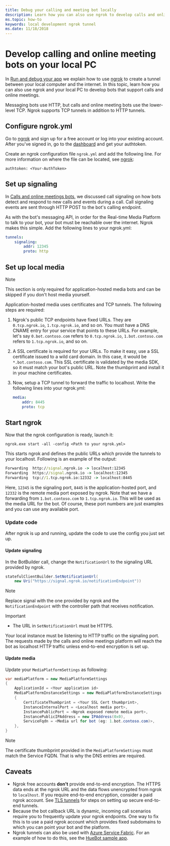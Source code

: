 ```yaml
---
title: Debug your calling and meeting bot locally
description: Learn how you can also use ngrok to develop calls and online meeting bots on your local PC.
ms.topic: how-to
keywords: local development ngrok tunnel
ms.date: 11/18/2018
---
```


# Develop calling and online meeting bots on your local PC

In [Run and debug your app](../../concepts/build-and-test/debug.md) we explain how to use [ngrok](https://ngrok.com) to create a tunnel between your local computer and the internet. In this topic, learn how you can also use ngrok and your local PC to develop bots that support calls and online meetings.

Messaging bots use HTTP, but calls and online meeting bots use the lower-level TCP. Ngrok supports TCP tunnels in addition to HTTP tunnels. 

## Configure ngrok.yml

Go to [ngrok](https://ngrok.com) and sign up for a free account or log into your existing account. After you've signed in, go to the [dashboard](https://dashboard.ngrok.com) and get your authtoken.

Create an ngrok configuration file `ngrok.yml` and add the following line. For more information on where the file can be located, see [ngrok](https://ngrok.com/docs#config):

  `authtoken: <Your-AuthToken>`

## Set up signaling

In [Calls and online meetings bots](./calls-meetings-bots-overview.md), we discussed call signaling on how bots detect and respond to new calls and events during a call. Call signaling events are sent through HTTP POST to the bot's calling endpoint.

As with the bot's messaging API, in order for the Real-time Media Platform to talk to your bot, your bot must be reachable over the internet. Ngrok makes this simple. Add the following lines to your ngrok.yml:

```yaml
tunnels:
    signaling:
        addr: 12345
        proto: http
```

## Set up local media

> [!NOTE]
> This section is only required for application-hosted media bots and can be skipped if you don't host media yourself.

Application-hosted media uses certificates and TCP tunnels. The following steps are required:

1. Ngrok's public TCP endpoints have fixed URLs. They are `0.tcp.ngrok.io`, `1.tcp.ngrok.io`, and so on. You must have a DNS CNAME entry for your service that points to these URLs. For example, let's say `0.bot.contoso.com` refers to `0.tcp.ngrok.io`, `1.bot.contoso.com` refers to `1.tcp.ngrok.io`, and so on.
2. A SSL certificate is required for your URLs. To make it easy, use a SSL certificate issued to a wild card domain. In this case, it would be `*.bot.contoso.com`. This SSL certificate is validated by the media SDK, so it must match your bot's public URL. Note the thumbprint and install it in your machine certificates.
3. Now, setup a TCP tunnel to forward the traffic to localhost. Write the following lines into your ngrok.yml:

    ```yaml
    media:
        addr: 8445
        proto: tcp
    ```

## Start ngrok

Now that the ngrok configuration is ready, launch it:

  `ngrok.exe start -all -config <Path to your ngrok.yml>`

This starts ngrok and defines the public URLs which provide the tunnels to your localhost. Following is an example of the output:

```cmd
Forwarding  http://signal.ngrok.io -> localhost:12345
Forwarding  https://signal.ngrok.io -> localhost:12345
Forwarding  tcp://1.tcp.ngrok.io:12332 -> localhost:8445
```

Here, `12345` is the signaling port, `8445` is the application-hosted port, and `12332` is the remote media port exposed by ngrok. Note that we have a forwarding from `1.bot.contoso.com` to `1.tcp.ngrok.io`. This will be used as the media URL for the bot. Of course, these port numbers are just examples and you can use any available port.

### Update code

After ngrok is up and running, update the code to use the config you just set up.

#### Update signaling

In the BotBuilder call, change the `NotificationUrl` to the signaling URL provided by ngrok.

```csharp
statefulClientBuilder.SetNotificationUrl(
    new Uri("https://signal.ngrok.io/notificationEndpoint"))
```

> [!NOTE]
> Replace signal with the one provided by ngrok and the `NotificationEndpoint` with the controller path that receives notification.

> [!IMPORTANT]
> * The URL in `SetNotificationUrl` must be HTTPS.
> 
> Your local instance must be listening to HTTP traffic on the signaling port. The requests made by the calls and online meetings platform will reach the bot as localhost HTTP traffic unless end-to-end encryption is set up.

#### Update media

Update your `MediaPlatformSettings` as following:

```csharp
var mediaPlatform = new MediaPlatformSettings
{
    ApplicationId = <Your application id>
    MediaPlatformInstanceSettings = new MediaPlatformInstanceSettings
    {
        CertificateThumbprint = <Your SSL Cert thumbprint>,
        InstanceInternalPort = <Localhost media port>,
        InstancePublicPort = <Ngrok exposed remote media port>,
        InstancePublicIPAddress = new IPAddress(0x0),
        ServiceFqdn = <Media url for bot (eg: 1.bot.contoso.com)>,
    },
}
```

> [!NOTE]
> The certificate thumbprint provided in the `MediaPlatformSettings` must match the Service FQDN. That is why the DNS entries are required.

## Caveats

- Ngrok free accounts **don't** provide end-to-end encryption. The HTTPS data ends at the ngrok URL and the data flows unencrypted from ngrok to `localhost`. If you require end-to-end encryption, consider a paid ngrok account. See [TLS tunnels](https://ngrok.com/docs#tls) for steps on setting up secure end-to-end tunnels.
- Because the bot callback URL is dynamic, incoming call scenarios require you to frequently update your ngrok endpoints. One way to fix this is to use a paid ngrok account which provides fixed subdomains to which you can point your bot and the platform.
- Ngrok tunnels can also be used with [Azure Service Fabric](/azure/service-fabric/service-fabric-overview). For an example of how to do this, see the [HueBot sample app](/microsoftgraph/microsoft-graph-comms-samples/tree/master/Samples/LocalMediaSamples/HueBot/HueBot).
